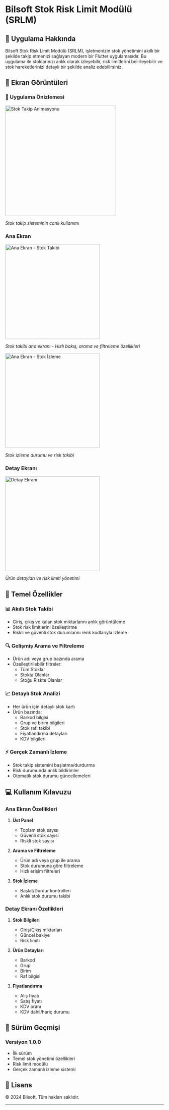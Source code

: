 # Bilsoft Stok Risk Limit Modülü (SRLM)

## 📱 Uygulama Hakkında

Bilsoft Stok Risk Limit Modülü (SRLM), işletmenizin stok yönetimini akıllı bir şekilde takip etmenizi sağlayan modern bir Flutter uygulamasıdır. Bu uygulama ile stoklarınızı anlık olarak izleyebilir, risk limitlerini belirleyebilir ve stok hareketlerinizi detaylı bir şekilde analiz edebilirsiniz.

## 📸 Ekran Görüntüleri

### 🎥 Uygulama Önizlemesi

<img src="assets/screenshots/stok_takip.gif" alt="Stok Takip Animasyonu" width="350"/>

_Stok takip sisteminin canlı kullanımı_

### Ana Ekran

<img src="assets/screenshots/Screenshot_1740073024.png" alt="Ana Ekran - Stok Takibi" width="300"/>

_Stok takibi ana ekranı - Hızlı bakış, arama ve filtreleme özellikleri_

<img src="assets/screenshots/Screenshot_1740073045.png" alt="Ana Ekran - Stok İzleme" width="300"/>

_Stok izleme durumu ve risk takibi_

### Detay Ekranı

<img src="assets/screenshots/Screenshot_1740073822.png" alt="Detay Ekranı" width="300"/>

_Ürün detayları ve risk limiti yönetimi_

## 🚀 Temel Özellikler

### 📊 Akıllı Stok Takibi

- Giriş, çıkış ve kalan stok miktarlarını anlık görüntüleme
- Stok risk limitlerini özelleştirme
- Riskli ve güvenli stok durumlarını renk kodlarıyla izleme

### 🔍 Gelişmiş Arama ve Filtreleme

- Ürün adı veya grup bazında arama
- Özelleştirilebilir filtreler:
  - Tüm Stoklar
  - Stokta Olanlar
  - Stoğu Riskte Olanlar

### 📈 Detaylı Stok Analizi

- Her ürün için detaylı stok kartı
- Ürün bazında:
  - Barkod bilgisi
  - Grup ve birim bilgileri
  - Stok rafı takibi
  - Fiyatlandırma detayları
  - KDV bilgileri

### ⚡ Gerçek Zamanlı İzleme

- Stok takip sistemini başlatma/durdurma
- Risk durumunda anlık bildirimler
- Otomatik stok durumu güncellemeleri

## 💻 Kullanım Kılavuzu

### Ana Ekran Özellikleri

1. **Üst Panel**

   - Toplam stok sayısı
   - Güvenli stok sayısı
   - Riskli stok sayısı

2. **Arama ve Filtreleme**

   - Ürün adı veya grup ile arama
   - Stok durumuna göre filtreleme
   - Hızlı erişim filtreleri

3. **Stok İzleme**
   - Başlat/Durdur kontrolleri
   - Anlık stok durumu takibi

### Detay Ekranı Özellikleri

1. **Stok Bilgileri**

   - Giriş/Çıkış miktarları
   - Güncel bakiye
   - Risk limiti

2. **Ürün Detayları**

   - Barkod
   - Grup
   - Birim
   - Raf bilgisi

3. **Fiyatlandırma**
   - Alış fiyatı
   - Satış fiyatı
   - KDV oranı
   - KDV dahil/hariç durumu

## 🔄 Sürüm Geçmişi

### Versiyon 1.0.0

- İlk sürüm
- Temel stok yönetimi özellikleri
- Risk limit modülü
- Gerçek zamanlı izleme sistemi

## 📝 Lisans

© 2024 Bilsoft. Tüm hakları saklıdır.

---
